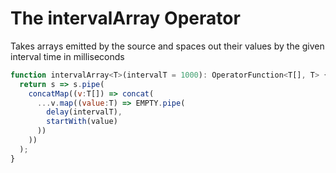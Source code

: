 # The intervalArray Operator

Takes arrays emitted by the source and spaces out their values by the given interval time in milliseconds

``` JavaScript
function intervalArray<T>(intervalT = 1000): OperatorFunction<T[], T> {
  return s => s.pipe(
    concatMap((v:T[]) => concat(
      ...v.map((value:T) => EMPTY.pipe(
        delay(intervalT),
        startWith(value)
      ))
    ))
  );
}
```
